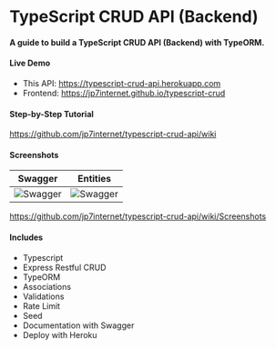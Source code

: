 # TypeScript CRUD API (Backend)

#### A guide to build a TypeScript CRUD API (Backend) with TypeORM.

####  Live Demo

* This API: https://typescript-crud-api.herokuapp.com
* Frontend: https://jp7internet.github.io/typescript-crud

#### Step-by-Step Tutorial

https://github.com/jp7internet/typescript-crud-api/wiki

#### Screenshots

| Swagger | Entities |
| ------------- | ------------- |
| ![Swagger](https://github.com/jp7internet/typescript-crud-api/wiki/images/swagger.png) | ![Swagger](https://github.com/jp7internet/typescript-crud-api/wiki/images/entities.png) |

https://github.com/jp7internet/typescript-crud-api/wiki/Screenshots

#### Includes

* Typescript
* Express Restful CRUD
* TypeORM
* Associations
* Validations
* Rate Limit
* Seed
* Documentation with Swagger
* Deploy with Heroku
